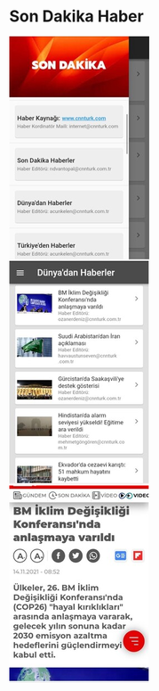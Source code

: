 # Son Dakika Haber

<!-- ![](https://i.ibb.co/mzHkrpK/Whats-App-Image-2021-11-14-at-11-51-25-2.jpg)  |  ![](https://i.ibb.co/VwPxyPz/Whats-App-Image-2021-11-14-at-11-51-25-1.jpg)  |  ![](https://i.ibb.co/mvcz5xk/Whats-App-Image-2021-11-14-at-11-51-25.jpg) -->
![alt-text-1](assets/son_dakika_resized.jpeg "title-1") ![alt-text-2](assets/son_dakika_resized2.jpeg "title-2") ![alt-text-2](assets/son_dakika_resized3.jpeg "title-2")

